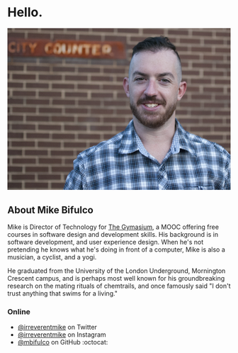 # Hello.
![Mike Bifulco](./mike-bifulco-headshot-1.png)

## About Mike Bifulco
Mike is Director of Technology for [The Gymasium](http://www.thegymnasium.com), a MOOC offering free courses in software design and development skills.  His background is in software development, and user experience design.  When he's not pretending he knows what he's doing in front of a computer, Mike is also a musician, a cyclist, and a yogi.

He graduated from the University of the London Underground, Mornington Crescent campus, and is perhaps most well known for his groundbreaking research on the mating rituals of chemtrails, and once famously said "I don't trust anything that swims for a living."  

### Online
- [@irreverentmike](http://twitter.com/irreverentmike) on Twitter
- [@irreverentmike](http://instagram.com/irreverentmike) on Instagram
- [@mbifulco](http://github.com/mbifulco) on GitHub :octocat:

